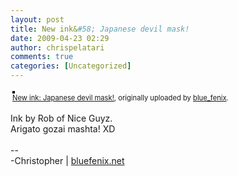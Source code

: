 ```yaml
---
layout: post
title: New ink&#58; Japanese devil mask!
date: 2009-04-23 02:29
author: chrispelatari
comments: true
categories: [Uncategorized]
---
```


<div style="text-align:left;padding:3px;">
<a href="http://www.flickr.com/photos/blue_fenix/3467963904/" title="photo sharing"><img src="http://farm4.static.flickr.com/3612/3467963904_db3db5ce20.jpg" style="border:solid 2px #000000;" alt="" /></a>
<br />
<span style="font-size:.8em;margin-top:0;"><a href="http://www.flickr.com/photos/blue_fenix/3467963904/">New ink: Japanese devil mask!</a>, originally uploaded by <a href="http://www.flickr.com/people/blue_fenix/">blue_fenix</a>.</span>
</div>
<p>
Ink by Rob of Nice Guyz.<br />
Arigato gozai mashta! XD<br />
<br />
--<br />
-Christopher | <a href="http://bluefenix.net">bluefenix.net</a>
</p>

